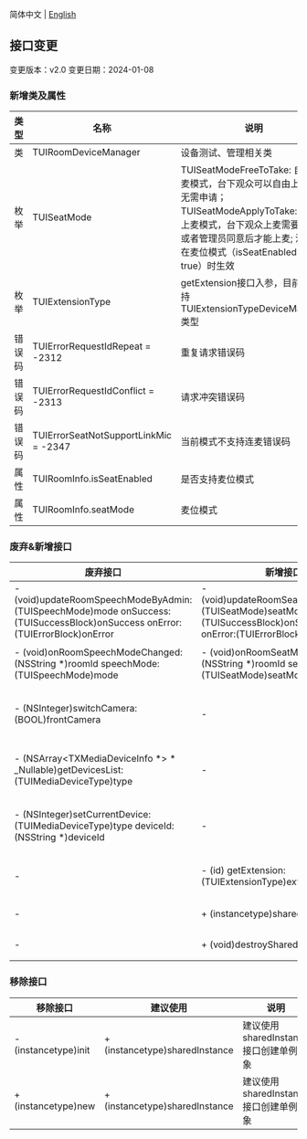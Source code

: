 简体中文 | [English](api_change_log.md)
## 接口变更
变更版本：v2.0
变更日期：2024-01-08

### 新增类及属性
|  类型 | 名称 | 说明 | 版本 |
|-------|-------|-------|-------|
| 类 | TUIRoomDeviceManager | 设备测试、管理相关类 |v2.0 |
| 枚举 | TUISeatMode | TUISeatModeFreeToTake: 自由上麦模式，台下观众可以自由上麦，无需申请；TUISeatModeApplyToTake: 申请上麦模式，台下观众上麦需要房主或者管理员同意后才能上麦; 注: 仅在麦位模式（isSeatEnabled = true）时生效| v2.0 |
| 枚举 | TUIExtensionType | getExtension接口入参，目前只支持TUIExtensionTypeDeviceManager类型 | v2.0 |
| 错误码 | TUIErrorRequestIdRepeat = -2312 | 重复请求错误码 | v2.0 |
| 错误码 | TUIErrorRequestIdConflict = -2313 | 请求冲突错误码 | v2.0 |
| 错误码 | TUIErrorSeatNotSupportLinkMic = -2347 | 当前模式不支持连麦错误码 | v2.0 |
| 属性 | TUIRoomInfo.isSeatEnabled | 是否支持麦位模式 | v2.0 |
| 属性 | TUIRoomInfo.seatMode | 麦位模式 | v2.0 |

### 废弃&新增接口
| 废弃接口 | 新增接口 | 说明 | 版本 |
|-------|-------|-------|-------|
| - (void)updateRoomSpeechModeByAdmin:(TUISpeechMode)mode onSuccess:(TUISuccessBlock)onSuccess onError:(TUIErrorBlock)onError | - (void)updateRoomSeatModeByAdmin:(TUISeatMode)seatMode onSuccess:(TUISuccessBlock)onSuccess onError:(TUIErrorBlock)onError | 优化了房间上麦模式，降低客户接入理解成本 | v2.0 |
| - (void)onRoomSpeechModeChanged:(NSString *)roomId speechMode:(TUISpeechMode)mode | - (void)onRoomSeatModeChanged:(NSString *)roomId seatMode:(TUISeatMode)seatMode |优化了房间上麦模式回调，降低客户接入理解成本 | v2.0 |
| - (NSInteger)switchCamera:(BOOL)frontCamera | - | 建议使用TUIRoomDeviceManager中的switchCamera接口代替 | v2.0 |
| - (NSArray<TXMediaDeviceInfo *> * _Nullable)getDevicesList:(TUIMediaDeviceType)type | - | 建议使用TUIRoomDeviceManager中的getDevicesList接口代替 | v2.0 |
| - (NSInteger)setCurrentDevice:(TUIMediaDeviceType)type deviceId:(NSString *)deviceId | - |建议使用TUIRoomDeviceManager中的setCurrentDevice接口代替 | v2.0 |
|-|- (id) getExtension:(TUIExtensionType)extensionType|新增获取扩展接口，v2.0版本目前仅支持获取DeviceManager扩展|v2.0|
|-|+ (instancetype)sharedInstance|创建 TUIRoomEngine 实例（单例模式）|v2.0|
|-|+ (void)destroySharedInstance|销毁 TUIRoomEngine 实例（单例模式）|v2.0|

### 移除接口
| 移除接口 | 建议使用 | 说明 | 版本 |
|-------|-------|-------|-------|
| - (instancetype)init | + (instancetype)sharedInstance | 建议使用sharedInstance接口创建单例对象 | v2.0 |
| + (instancetype)new | + (instancetype)sharedInstance |建议使用sharedInstance接口创建单例对象 | v2.0 |